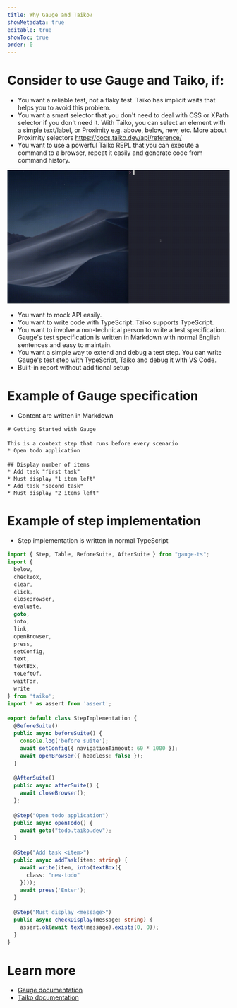 ```yaml
---
title: Why Gauge and Taiko?
showMetadata: true
editable: true
showToc: true
order: 0
---
```


# Consider to use Gauge and Taiko, if:
- You want a reliable test, not a flaky test. Taiko has implicit waits that helps you to avoid this problem.
- You want a smart selector that you don't need to deal with CSS or XPath selector if you don't need it. With Taiko, you can select an element with a simple text/label, or Proximity e.g. above, below, new, etc. More about Proximity selectors https://docs.taiko.dev/api/reference/
- You want to use a powerful Taiko REPL that you can execute a command to a browser, repeat it easily and generate code from command history.

![](images/taiko-repl.gif)


- You want to mock API easily.
- You want to write code with TypeScript. Taiko supports TypeScript.
- You want to involve a non-technical person to write a test specification. Gauge's test specification is written in Markdown with normal English sentences and easy to maintain.
- You want a simple way to extend and debug a test step. You can write Gauge's test step with TypeScript, Taiko and debug it with VS Code.
- Built-in report without additional setup

# Example of Gauge specification
- Content are written in Markdown

```
# Getting Started with Gauge

This is a context step that runs before every scenario
* Open todo application

## Display number of items
* Add task "first task"
* Must display "1 item left"
* Add task "second task"
* Must display "2 items left"
```

# Example of step implementation
- Step implementation is written in normal TypeScript
```ts
import { Step, Table, BeforeSuite, AfterSuite } from "gauge-ts";
import {
  below,
  checkBox,
  clear,
  click,
  closeBrowser,
  evaluate,
  goto,
  into,
  link,
  openBrowser,
  press,
  setConfig,
  text,
  textBox,
  toLeftOf,
  waitFor,
  write
} from 'taiko';
import * as assert from 'assert';

export default class StepImplementation {
  @BeforeSuite()
  public async beforeSuite() {
    console.log('before suite');
    await setConfig({ navigationTimeout: 60 * 1000 });
    await openBrowser({ headless: false });
  }

  @AfterSuite()
  public async afterSuite() {
    await closeBrowser();
  };

  @Step("Open todo application")
  public async openTodo() {
    await goto("todo.taiko.dev");
  }

  @Step("Add task <item>")
  public async addTask(item: string) {
    await write(item, into(textBox({
      class: "new-todo"
    })));
    await press('Enter');
  }

  @Step("Must display <message>")
  public async checkDisplay(message: string) {
    assert.ok(await text(message).exists(0, 0));
  }
}
```

# Learn more
- [Gauge documentation](https://docs.gauge.org/?os=linux&language=javascript&ide=vscode)
- [Taiko documentation](https://docs.taiko.dev/)
